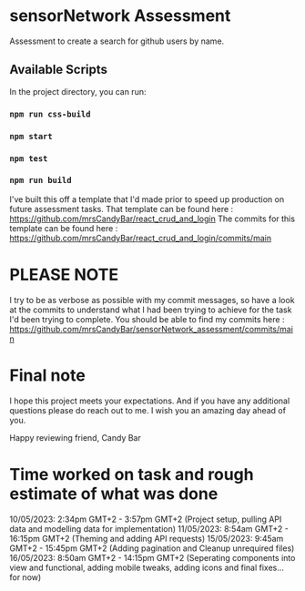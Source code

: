 # sensorNetwork Assessment

Assessment to create a search for github users by name.

## Available Scripts

In the project directory, you can run:

### `npm run css-build`
### `npm start`
### `npm test`
### `npm run build`


I've built this off a template that I'd made prior to speed up production on future assessment tasks.
That template can be found here : https://github.com/mrsCandyBar/react_crud_and_login
The commits for this template can be found here : https://github.com/mrsCandyBar/react_crud_and_login/commits/main

# PLEASE NOTE 
I try to be as verbose as possible with my commit messages, so have a look at the commits to understand what I had been trying to achieve for the task I'd been trying to complete. You should be able to find my commits here : https://github.com/mrsCandyBar/sensorNetwork_assessment/commits/main

# Final note
I hope this project meets your expectations. And if you have any additional questions please do reach out to me.
I wish you an amazing day ahead of you. 

Happy reviewing friend,
Candy Bar


# Time worked on task and rough estimate of what was done
10/05/2023: 2:34pm GMT+2 - 3:57pm GMT+2  (Project setup, pulling API data and modelling data for implementation)
11/05/2023: 8:54am GMT+2 - 16:15pm GMT+2 (Theming and adding API requests)
15/05/2023: 9:45am GMT+2 - 15:45pm GMT+2 (Adding pagination and Cleanup unrequired files)
16/05/2023: 8:50am GMT+2 - 14:15pm GMT+2 (Seperating components into view and functional, adding mobile tweaks, adding icons and final fixes... for now)